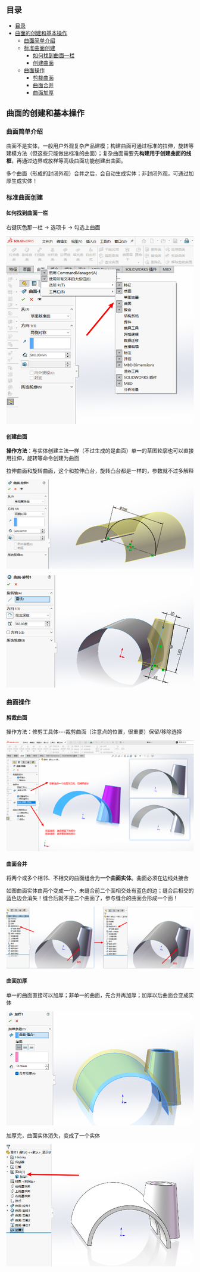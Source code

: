 ## 目录

- [目录](#目录)
- [曲面的创建和基本操作](#曲面的创建和基本操作)
  - [曲面简单介绍](#曲面简单介绍)
  - [标准曲面创建](#标准曲面创建)
    - [如何找到曲面一栏](#如何找到曲面一栏)
    - [创建曲面](#创建曲面)
  - [曲面操作](#曲面操作)
    - [剪裁曲面](#剪裁曲面)
    - [曲面合并](#曲面合并)
    - [曲面加厚](#曲面加厚)

## 曲面的创建和基本操作

### 曲面简单介绍

曲面不是实体，一般用户外观复杂产品建模；构建曲面可通过标准的拉伸，旋转等建模方法（但这些只能做出标准的曲面）；复杂曲面需要先**构建用于创建曲面的线框**，再通过边界或放样等高级曲面功能创建出曲面。

多个曲面（形成的封闭外观）合并之后，会自动生成实体；非封闭外观，可通过加厚生成实体！

### 标准曲面创建

#### 如何找到曲面一栏
右键灰色那一栏 -> 选项卡 -> 勾选上曲面

![](assets/README-2025-07-26-16-32-14.png)

#### 创建曲面

**操作方法**：与实体创建主法一样（不过生成的是曲面）单一的草图轮廓也可以直接用拉伸，旋转等命令创建为曲面

拉伸曲面和旋转曲面，这个和拉伸凸台，旋转凸台都是一样的，参数就不过多解释

![](assets/README-2025-07-26-16-48-13.png)

![](assets/README-2025-07-26-16-48-46.png)

### 曲面操作

#### 剪裁曲面
操作方法：修剪工具体---裁剪曲面（注意点的位置，很重要）保留/移除选择

![](assets/README-2025-07-26-17-05-33.png)


#### 曲面合并
将两个或多个相邻、不相交的曲面组合为**一个曲面实体**。曲面必须在边线处接合

如图曲面实体由两个变成一个，未缝合前二个面相交处有蓝色的边；缝合后相交的蓝色边会消失！缝合后就不是二个曲面了，参与缝合的曲面会形成一个面！

![](assets/README-2025-07-26-17-17-56.png)

#### 曲面加厚

单一的曲面直接可以加厚；非单一的曲面，先合并再加厚；加厚以后曲面会变成实体

![](assets/README-2025-07-26-17-21-50.png)

加厚完，曲面实体消失，变成了一个实体

![](assets/README-2025-07-26-17-22-03.png)


